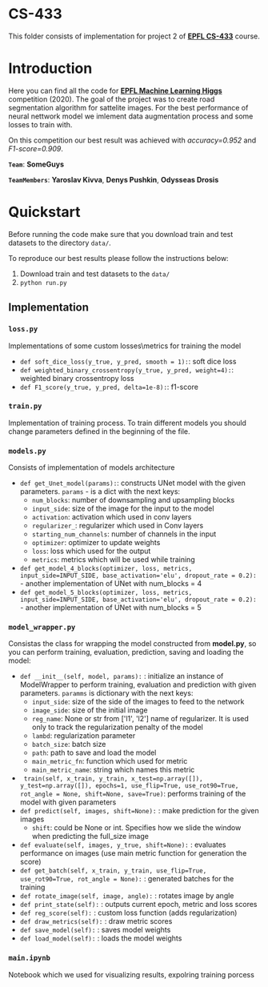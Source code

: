 # CS-433
This folder consists of implementation for project 2 of [**EPFL CS-433**](https://edu.epfl.ch/coursebook/en/machine-learning-CS-433) course.

# Introduction
Here you can find all the code for [**EPFL Machine Learning Higgs**](https://www.aicrowd.com/challenges/epfl-ml-road-segmentation) competition (2020). The goal of the project was to create road segmentation algorithm for sattelite images. For the best performance of neural nettwork model we imlement data augmentation process and some losses to train with.

On this competition our best result was achieved with *accuracy=0.952* and *F1-score=0.909*.

**`Team`**: **SomeGuys**

**`TeamMembers`**: **Yaroslav Kivva**, **Denys Pushkin**, **Odysseas Drosis**

# Quickstart
Before running the code make sure that you download train and test datasets to the directory ```data/```.

To reproduce our best results please follow the instructions below:
1. Download train and test datasets to the ```data/```
2. ```python run.py```

## Implementation

### **`loss.py`**
Implementations of some custom losses\metrics for training the model
- ```def soft_dice_loss(y_true, y_pred, smooth = 1):```: soft dice loss
- ```def weighted_binary_crossentropy(y_true, y_pred, weight=4):```: weighted binary crossentropy loss
- ```def F1_score(y_true, y_pred, delta=1e-8):```: f1-score

### **`train.py`**
Implementation of training process. To train different models you should change parameters defined in the beginning of the file.

### **`models.py`**
Consists of implementation of models architecture
- ```def get_Unet_model(params):```: constructs UNet model with the given parameters. ```params``` - is a dict with the next keys:
  - ```num_blocks```: number of downsampling and upsampling blocks
  - ```input_side```: size of the image for the input to the model
  - ```activation```: activation which used in conv layers
  - ```regularizer_```: regularizer which used in Conv layers
  - ```starting_num_channels```: number of channels in the input
  - ```optimizer```: optimizer to update weights
  - ```loss```: loss which used for the output
  - ```metrics```: metrics which will be used while training
- ```def get_model_4_blocks(optimizer, loss, metrics, input_side=INPUT_SIDE, base_activation='elu', dropout_rate = 0.2):``` - another implementation of UNet with num_blocks = 4
- ```def get_model_5_blocks(optimizer, loss, metrics, input_side=INPUT_SIDE, base_activation='elu', dropout_rate = 0.2):``` - another implementation of UNet with num_blocks = 5



### **`model_wrapper.py`**
Consistas the class for wrapping the model constructed from **model.py**, so you can perform training, evaluation, prediction, saving and loading the model:
- ```def __init__(self, model, params):``` : initialize an instance of ModelWrapper to perform training, evaluation and prediction with given parameters. ```paramms``` is dictionary with the next keys: 
  - ```input_side```: size of the side of the images to feed to the network
  - ```image_side```: size of the initial image
  - ```reg_name```: None or str from ['l1', 'l2'] name of regularizer. It is used only to track the regularization penalty of the model
  - ```lambd```: regularization parameter
  - ```batch_size```: batch size
  - ```path```: path to save and load the model
  - ```main_metric_fn```: function which used for metric
  - ```main_metric_name```: string which names this metric
- ``` train(self, x_train, y_train, x_test=np.array([]), y_test=np.array([]), epochs=1, use_flip=True, use_rot90=True, rot_angle = None, shift=None, save=True)```: performs training of the model with given parameters
- ```def predict(self, images, shift=None):``` : make prediction for the given images
  - ```shift```: could be None or int. Specifies how we slide the window when predicting the full_size image
- ```def evaluate(self, images, y_true, shift=None):``` : evaluates performance on images (use main metric function for generation the score)
- ```def get_batch(self, x_train, y_train, use_flip=True, use_rot90=True, rot_angle = None):``` : generated batches for the training
- ```def rotate_image(self, image, angle):``` : rotates image by angle
- ```def print_state(self):``` : outputs current epoch, metric and loss scores
- ```def reg_score(self):``` : custom loss function (adds regularization)
- ```def draw_metrics(self):``` : draw metric scores
- ```def save_model(self):``` : saves model weights
- ```def load_model(self):``` : loads the model weights

### **`main.ipynb`**
Notebook which we used for visualizing results, expolring training porcess


